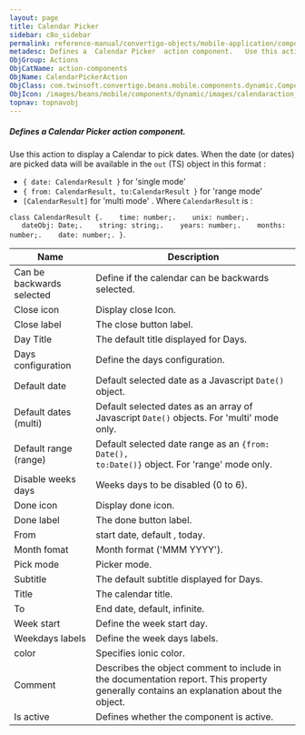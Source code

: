 ```yaml
---
layout: page
title: Calendar Picker
sidebar: c8o_sidebar
permalink: reference-manual/convertigo-objects/mobile-application/components/action-components/calendar-picker/
metadesc: Defines a  Calendar Picker  action component.   Use this action to display a Calendar to pick dates. When the date (or dates) are picked data will be 
ObjGroup: Actions
ObjCatName: action-components
ObjName: CalendarPickerAction
ObjClass: com.twinsoft.convertigo.beans.mobile.components.dynamic.ComponentManager$1
ObjIcon: /images/beans/mobile/components/dynamic/images/calendaraction_color_32x32.png
topnav: topnavobj
---
```

##### Defines a <i>Calendar Picker</i> action component. 
 Use this action to display a Calendar to pick dates. When the date (or dates) are picked data will be available in the <code>out</code> (TS) object in this format :


 - <code>{ date: CalendarResult }</code> for 'single mode'
 - <code>{ from: CalendarResult, to:CalendarResult  }</code> for 'range mode'
 - <code>[CalendarResult]</code> for 'multi mode'
.
Where <code>CalendarResult</code> is :

<code>class CalendarResult {.
&nbsp;&nbsp;&nbsp;time: number;.
&nbsp;&nbsp;&nbsp;unix: number;.
&nbsp;&nbsp;&nbsp;dateObj: Date;.
&nbsp;&nbsp;&nbsp;string: string;.
&nbsp;&nbsp;&nbsp;years: number;.
&nbsp;&nbsp;&nbsp;months: number;.
&nbsp;&nbsp;&nbsp;date: number;.
}</code>.

Name | Description 
--- | ---
Can be backwards selected | Define if the calendar can be backwards selected.
Close icon | Display close Icon.
Close label | The close button label.
Day Title | The default title displayed for Days.
Days configuration | Define the days configuration.
Default date | Default selected date as a Javascript <code>Date()</code> object.
Default dates (multi) | Default selected dates as an array of Javascript <code>Date()</code> objects. For 'multi' mode only.
Default range (range) | Default selected date range as an <code>{from: Date(), to:Date()}</code> object. For 'range' mode only.
Disable weeks days | Weeks days to be disabled (0 to 6).
Done icon | Display done icon.
Done label | The done button label.
From | start date, default , today.
Month fomat | Month format ('MMM YYYY').
Pick mode | Picker mode.
Subtitle | The default  subtitle displayed for Days.
Title | The calendar title.
To | End date, default, infinite.
Week start | Define the week start day.
Weekdays labels | Define the week days labels.
color | Specifies ionic color.
Comment | Describes the object comment to include in the documentation report.  This property generally contains an explanation about the object. 
Is active | Defines whether the component is active. 

